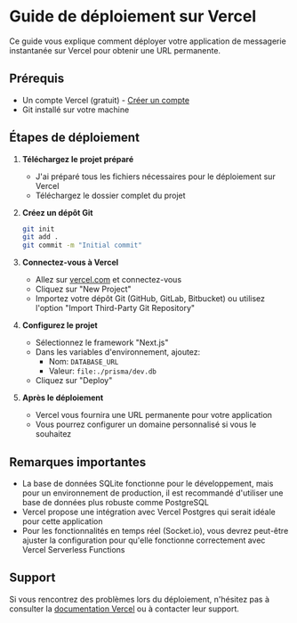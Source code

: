 # Guide de déploiement sur Vercel

Ce guide vous explique comment déployer votre application de messagerie instantanée sur Vercel pour obtenir une URL permanente.

## Prérequis

- Un compte Vercel (gratuit) - [Créer un compte](https://vercel.com/signup)
- Git installé sur votre machine

## Étapes de déploiement

1. **Téléchargez le projet préparé**
   - J'ai préparé tous les fichiers nécessaires pour le déploiement sur Vercel
   - Téléchargez le dossier complet du projet

2. **Créez un dépôt Git**
   ```bash
   git init
   git add .
   git commit -m "Initial commit"
   ```

3. **Connectez-vous à Vercel**
   - Allez sur [vercel.com](https://vercel.com) et connectez-vous
   - Cliquez sur "New Project"
   - Importez votre dépôt Git (GitHub, GitLab, Bitbucket) ou utilisez l'option "Import Third-Party Git Repository"

4. **Configurez le projet**
   - Sélectionnez le framework "Next.js"
   - Dans les variables d'environnement, ajoutez:
     - Nom: `DATABASE_URL`
     - Valeur: `file:./prisma/dev.db`
   - Cliquez sur "Deploy"

5. **Après le déploiement**
   - Vercel vous fournira une URL permanente pour votre application
   - Vous pourrez configurer un domaine personnalisé si vous le souhaitez

## Remarques importantes

- La base de données SQLite fonctionne pour le développement, mais pour un environnement de production, il est recommandé d'utiliser une base de données plus robuste comme PostgreSQL
- Vercel propose une intégration avec Vercel Postgres qui serait idéale pour cette application
- Pour les fonctionnalités en temps réel (Socket.io), vous devrez peut-être ajuster la configuration pour qu'elle fonctionne correctement avec Vercel Serverless Functions

## Support

Si vous rencontrez des problèmes lors du déploiement, n'hésitez pas à consulter la [documentation Vercel](https://vercel.com/docs) ou à contacter leur support.
